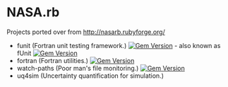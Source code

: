 # NASA.rb

Projects ported over from http://nasarb.rubyforge.org/
* funit (Fortran unit testing framework.) [![Gem Version](https://img.shields.io/gem/v/funit.svg)](https://rubygems.org/gems/funit) - also known as fUnit [![Gem Version](https://img.shields.io/gem/v/fUnit.svg)](https://rubygems.org/gems/fUnit)
* fortran (Fortran utilities.) [![Gem Version](https://img.shields.io/gem/v/fortran.svg)](https://rubygems.org/gems/fortran)
* watch-paths (Poor man's file monitoring.) [![Gem Version](https://img.shields.io/gem/v/watch-paths.svg)](https://rubygems.org/gems/watch-paths)
* uq4sim (Uncertainty quantification for simulation.)
